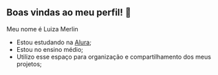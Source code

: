 ## Boas vindas ao meu perfil! 💟

Meu nome é Luiza Merlin

- Estou estudando na [Alura](https://www.alura.com.br);
- Estou no ensino médio;
- Utilizo esse espaço para organização e compartilhamento dos meus projetos;
